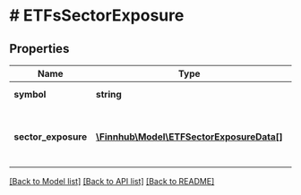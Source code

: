 # # ETFsSectorExposure

## Properties

Name | Type | Description | Notes
------------ | ------------- | ------------- | -------------
**symbol** | **string** | ETF symbol. | [optional]
**sector_exposure** | [**\Finnhub\Model\ETFSectorExposureData[]**](ETFSectorExposureData.md) | Array of industries and exposure levels. | [optional]

[[Back to Model list]](../../README.md#models) [[Back to API list]](../../README.md#endpoints) [[Back to README]](../../README.md)
